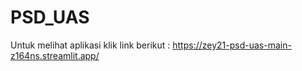 # PSD_UAS
Untuk melihat aplikasi klik link berikut : https://zey21-psd-uas-main-z164ns.streamlit.app/
